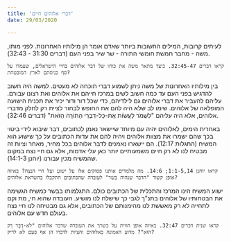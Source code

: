 ```yaml
---
title: 'דברי אלוהים חיים'
date: 29/03/2020

---
```


לעיתים קרובות, המילים החשובות ביותר שאדם אומר הן מילותיו האחרונות. לפני מותו, משה - מחבר חמשת חומשי התורה - שר שיר בפני העם (דברים 31:30 - 32:43).

`קראו דברים 32:45-47. כיצד מתאר משה את כוחו של דבר אלוהים בחיי הישראלים, שעמדו על סף כניסתם לארץ המובטחת?`

בין מילותיו האחרונות של משה ניתן לשמוע דברי תוכחה לא מעטים. למשה היה חשוב להדגיש בפני העם עד כמה חשוב לשים במרכז חייהם את אלוהים ואת רצונו עבורם. עליהם להעביר את דברי אלוהים גם לילדיהם, כדי שכל דור ודור יכיר את תכנית הישועה המופלאה של אלוהים. שימו לב שלא היה להם את החופש לבחור לציית רק לחלק מדברי אלוהים, אלא היה עליהם "לִשְׁמֹר לַעֲשׂוֹת אֶת-כָּל-דִּבְרֵי הַתּוֹרָה הַזֹּאת" (דברים 32:46).

באחרית הימים, לאלוהים יהיה עם מיוחד שיישאר נאמן לכתובים, דבר שיבוא לידי ביטוי בכך שהם ישמרו את מצוות אלוהים ויהיה להם את עדות הכתובים על כך שישוע הוא המשיח (התגלות 12:17). הם יישארו נאמנים לדבר אלוהים בכל מחיר, מאחר וציות זה מבטיח לנו לא רק חיים משמעותיים יותר כאן עלי אדמות, אלא גם חיי נצח במקום שהמשיח מכין עבורנו (יוחנן 14:1-3).

`קראו יוחנן 1:1-5,14; 14:6. מה מלמדים אותנו פסוקים אלו על ישוע ועל חיי הנצח? באיזה אופן קשור "הדבר שנהיה בשר" לעובדה שהכתובים התקבלו בהשראת אלוהים?`

ישוע המשיח הינו המרכז והתכלית של הכתובים כולם. התגלמותו בבשר כמשיח הגשימה את הבטחותיו של אלוהים בתנ"ך לגבי כך שישלח לנו מושיע. העובדה שהוא חי, מת וקם לתחייה לא רק מאששת לנו מהימנותם של הכתובים, אלא גם מבטיחה לנו חיי נצח בעולם חדש עם אלוהים.

`קראו שנית דברים 32:47. באיזה אופן חווית על בשרך את העובדה שדבר אלוהים "לֹא-דָבָר רֵק הוּא"? מדוע האמונה באלוהים והציות לדברו הן אף פעם לא לריק?`